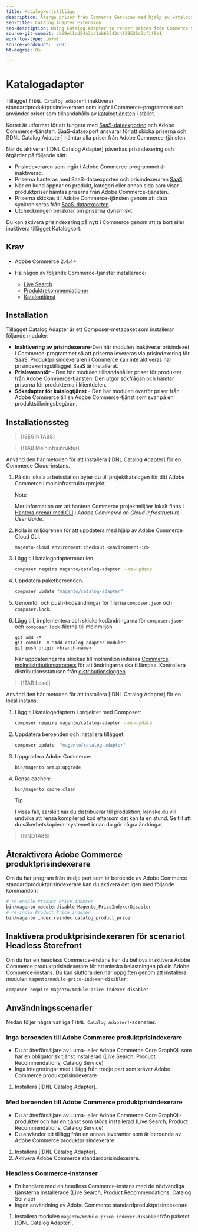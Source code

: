 ```yaml
---
title: Katalogkortstillägg
description: Återge priser från Commerce Services med hjälp av katalogadaptern
seo-title: Catalog Adapter Extension
seo-description: Using Catalog Adapter to render prices from Commerce Services
source-git-commit: cb69e11cd54a3ca1ab66543c4f28526a3cf1f9e1
workflow-type: tm+mt
source-wordcount: '708'
ht-degree: 0%

---
```


# Katalogadapter

Tillägget `[!DNL Catalog Adapter]` inaktiverar standardproduktprisindexeraren som ingår i Commerce-programmet och använder priser som tillhandahålls av [katalogtjänsten](../catalog-service/overview.md) i stället.

Kortet är utformat för att fungera med [SaaS-dataexporten](../data-export/overview.md) och Adobe Commerce-tjänsten. SaaS-dataexport ansvarar för att skicka priserna och [!DNL Catalog Adapter] hämtar alla priser från Adobe Commerce-tjänsten.

När du aktiverar [!DNL Catalog Adapter] påverkas prisindexering och åtgärder på följande sätt:

- Prisindexeraren som ingår i Adobe Commerce-programmet är inaktiverad.
- Priserna hanteras med SaaS-dataexporten och prisindexeraren [SaaS](price-indexing.md).
- När en kund öppnar en produkt, kategori eller annan sida som visar produktpriser hämtas priserna från Adobe Commerce-tjänsten.
- Priserna skickas till Adobe Commerce-tjänsten genom att data synkroniseras från [SaaS-dataexporten](../data-export/overview.md).
- Utcheckningen beräknar om priserna dynamiskt.

Du kan aktivera prisindexering på nytt i Commerce genom att ta bort eller inaktivera tillägget Katalogkort.

## Krav

- Adobe Commerce 2.4.4+
- Ha någon av följande Commerce-tjänster installerade:

   - [Live Search](../live-search/install.md)
   - [Produktrekommendationer](../product-recommendations/install-configure.md)
   - [Katalogtjänst](../catalog-service/installation.md)

## Installation

Tillägget Catalog Adapter är ett Composer-metapaket som installerar följande moduler:

- **Inaktivering av prisindexerare**-Den här modulen inaktiverar prisindexet i Commerce-programmet så att priserna levereras via prisindexering för SaaS. Produktprisindexeraren i Commerce kan inte aktiveras när prisindexeringstillägget SaaS är installerat.
- **Prisleverantör** - Den här modulen tillhandahåller priser för produkter från Adobe Commerce-tjänsten. Den utgör sökfrågan och hämtar priserna för produkterna i klientdelen.
- **Sökadapter för katalogtjänst** - Den här modulen överför priser från Adobe Commerce till en Adobe Commerce-tjänst som svar på en produktsökningsbegäran.

## Installationssteg

>[!BEGINTABS]

>[!TAB Molninfrastruktur]

Använd den här metoden för att installera [!DNL Catalog Adapter] för en Commerce Cloud-instans.

1. På din lokala arbetsstation byter du till projektkatalogen för ditt Adobe Commerce i molninfrastrukturprojekt.

   >[!NOTE]
   >
   >Mer information om att hantera Commerce projektmiljöer lokalt finns i [Hantera grenar med CLI](https://experienceleague.adobe.com/en/docs/commerce-cloud-service/user-guide/develop/cli-branches) i _Adobe Commerce on Cloud Infrastructure User Guide_.

1. Kolla in miljögrenen för att uppdatera med hjälp av Adobe Commerce Cloud CLI.

   ```shell
   magento-cloud environment:checkout <environment-id>
   ```

1. Lägg till katalogadaptermodulen.

   ```bash
   composer require magento/catalog-adapter --no-update
   ```

1. Uppdatera paketberoenden.

   ```bash
   composer update "magento/catalog-adapter"
   ```

1. Genomför och push-kodsändringar för filerna `composer.json` och `composer.lock`.

1. Lägg till, implementera och skicka kodändringarna för `composer.json`- och `composer.lock`-filerna till molnmiljön.

   ```shell
   git add -A
   git commit -m "Add catalog adapter module"
   git push origin <branch-name>
   ```

   När uppdateringarna skickas till molnmiljön initieras [Commerce molndistributionsprocess](https://experienceleague.adobe.com/en/docs/commerce-cloud-service/user-guide/develop/deploy/process) för att ändringarna ska tillämpas. Kontrollera distributionsstatusen från [distributionsloggen](https://experienceleague.adobe.com/en/docs/commerce-cloud-service/user-guide/develop/test/log-locations#deploy-log).

>[!TAB Lokal]

Använd den här metoden för att installera [!DNL Catalog Adapter] för en lokal instans.

1. Lägg till katalogadaptern i projektet med Composer:

   ```bash
   composer require magento/catalog-adapter --no-update
   ```

1. Uppdatera beroenden och installera tillägget:

   ```bash
   composer update  "magento/catalog-adapter"
   ```

1. Uppgradera Adobe Commerce:

   ```bash
   bin/magento setup:upgrade
   ```

1. Rensa cachen:

   ```bash
   bin/magento cache:clean
   ```

   >[!TIP]
   >
   >I vissa fall, särskilt när du distribuerar till produktion, kanske du vill undvika att rensa kompilerad kod eftersom det kan ta en stund. Se till att du säkerhetskopierar systemet innan du gör några ändringar.

>[!ENDTABS]


## Återaktivera Adobe Commerce produktprisindexerare

Om du har program från tredje part som är beroende av Adobe Commerce standardproduktprisindexerare kan du aktivera det igen med följande kommandon:

```bash
# re-enable Product Price indexer
bin/magento module:disable Magento_PriceIndexerDisabler
# re-index Product Price indexer
bin/magento index:reindex catalog_product_price
```

## Inaktivera produktprisindexeraren för scenariot Headless Storefront

Om du har en headless Commerce-instans kan du behöva inaktivera Adobe Commerce produktprisindexerare för att minska belastningen på din Adobe Commerce-instans. Du kan slutföra den här uppgiften genom att installera modulen `magento/module-price-indexer-disabler`:

```bash
composer require magento/module-price-indexer-disabler
```

## Användningsscenarier

Nedan följer några vanliga `[!DNL Catalog Adapter]`-scenarier.

### Inga beroenden till Adobe Commerce produktprisindexerare

- Du är återförsäljare av Luma- eller Adobe Commerce Core GraphQL som har en obligatorisk tjänst installerad (Live Search, Product Recommendations, Catalog Service)
- Inga integreringar med tillägg från tredje part som kräver Adobe Commerce produktprisindexerare

1. Installera [!DNL Catalog Adapter].

### Med beroenden till Adobe Commerce produktprisindexerare

- Du är återförsäljare av Luma- eller Adobe Commerce Core GraphQL-produkter och har en tjänst som stöds installerad (Live Search, Product Recommendations, Catalog Service)
- Du använder ett tillägg från en annan leverantör som är beroende av Adobe Commerce produktprisindexerare

1. Installera [!DNL Catalog Adapter].
1. Aktivera Adobe Commerce standardprisindexerare.

### Headless Commerce-instanser

- En handlare med en headless Commerce-instans med de nödvändiga tjänsterna installerade (Live Search, Product Recommendations, Catalog Service)
- Ingen användning av Adobe Commerce standardproduktprisindexerare

1. Installera modulen `magento/module-price-indexer-disabler` från paketet [!DNL Catalog Adapter].

